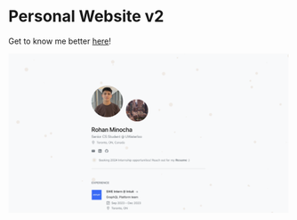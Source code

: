 # Personal Website v2

Get to know me better <a href="https://rohanminocha.me/" target="_blank">here</a>!

<a href="https://rohanminocha.me/" target=”_blank”>
  <img src="https://github.com/rohanxminocha/rohanxminocha.github.io/blob/master/public/imgs/og.png" />
</a>
